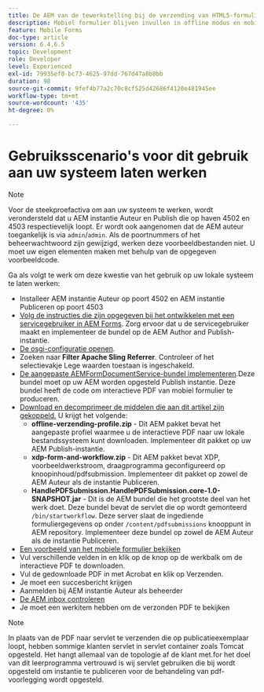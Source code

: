 ```yaml
---
title: De AEM van de tewerkstelling bij de verzending van HTML5-formulieren - Gebruiksscenario's worden gebruikt
description: Mobiel formulier blijven invullen in offline modus en mobiel formulier verzenden om AEM workflow te activeren
feature: Mobile Forms
doc-type: article
version: 6.4,6.5
topic: Development
role: Developer
level: Experienced
exl-id: 79935ef0-bc73-4625-97dd-767d47a8b8bb
duration: 98
source-git-commit: 9fef4b77a2c70c8cf525d42686f4120e481945ee
workflow-type: tm+mt
source-wordcount: '435'
ht-degree: 0%

---
```


# Gebruiksscenario&#39;s voor dit gebruik aan uw systeem laten werken

>[!NOTE]
>
>Voor de steekproefactiva om aan uw systeem te werken, wordt verondersteld dat u AEM instantie Auteur en Publish die op haven 4502 en 4503 respectievelijk loopt. Er wordt ook aangenomen dat de AEM auteur toegankelijk is via `admin`/`admin`. Als de poortnummers of het beheerwachtwoord zijn gewijzigd, werken deze voorbeeldbestanden niet. U moet uw eigen elementen maken met behulp van de opgegeven voorbeeldcode.

Ga als volgt te werk om deze kwestie van het gebruik op uw lokale systeem te laten werken:

* Installeer AEM instantie Auteur op poort 4502 en AEM instantie Publiceren op poort 4503
* [Volg de instructies die zijn opgegeven bij het ontwikkelen met een servicegebruiker in AEM Forms](https://experienceleague.adobe.com/docs/experience-manager-learn/forms/adaptive-forms/service-user-tutorial-develop.html). Zorg ervoor dat u de servicegebruiker maakt en implementeer de bundel op de AEM Author and Publish-instantie.
* [De osgi-configuratie openen](http://localhost:4503/system/console/configMgr).
* Zoeken naar  **Filter Apache Sling Referrer**. Controleer of het selectievakje Lege waarden toestaan is ingeschakeld.
* [De aangepaste AEMFormDocumentService-bundel implementeren](/help/forms/assets/common-osgi-bundles/AEMFormsDocumentServices.core-1.0-SNAPSHOT.jar).Deze bundel moet op uw AEM worden opgesteld Publish instantie. Deze bundel heeft de code om interactieve PDF van mobiel formulier te produceren.
* [Download en decomprimeer de middelen die aan dit artikel zijn gekoppeld.](assets/offline-pdf-submission-assets.zip) U krijgt het volgende:
   * **offline-verzending-profile.zip** - Dit AEM pakket bevat het aangepaste profiel waarmee u de interactieve PDF naar uw lokale bestandssysteem kunt downloaden. Implementeer dit pakket op uw AEM Publish-instantie.
   * **xdp-form-and-workflow.zip** - Dit AEM pakket bevat XDP, voorbeeldwerkstroom, draagprogramma geconfigureerd op knoopinhoud/pdfsubmission. Implementeer dit pakket op zowel de AEM Auteur als de instantie Publiceren.
   * **HandlePDFSubmission.HandlePDFSubmission.core-1.0-SNAPSHOT.jar** - Dit is de AEM bundel die het grootste deel van het werk doet. Deze bundel bevat de servlet die op wordt gemonteerd `/bin/startworkflow`. Deze server slaat de ingediende formuliergegevens op onder `/content/pdfsubmissions` knooppunt in AEM repository. Implementeer deze bundel op zowel de AEM Auteur als de instantie Publiceren.
* [Een voorbeeld van het mobiele formulier bekijken](http://localhost:4503/content/dam/formsanddocuments/testsubmision.xdp/jcr:content)
* Vul verschillende velden in en klik op de knop op de werkbalk om de interactieve PDF te downloaden.
* Vul de gedownloade PDF in met Acrobat en klik op Verzenden.
* Je moet een succesbericht krijgen
* Aanmelden bij AEM instantie Auteur als beheerder
* [De AEM inbox controleren](http://localhost:4502/aem/inbox)
* Je moet een werkitem hebben om de verzonden PDF te bekijken

>[!NOTE]
>
>In plaats van de PDF naar servlet te verzenden die op publicatieexemplaar loopt, hebben sommige klanten servlet in servlet container zoals Tomcat opgesteld. Het hangt allemaal van de topologie af de klant met.for het doel van dit leerprogramma vertrouwd is wij servlet gebruiken die bij wordt opgesteld om instantie te publiceren voor de behandeling van pdf- voorlegging wordt opgesteld.
